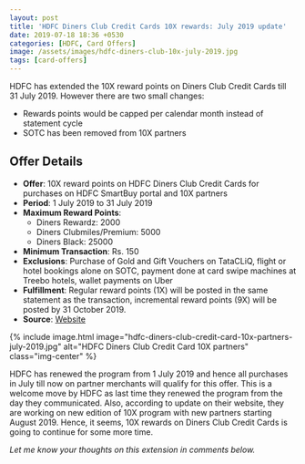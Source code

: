 ```yaml
---
layout: post
title: 'HDFC Diners Club Credit Cards 10X rewards: July 2019 update'
date: 2019-07-18 18:36 +0530
categories: [HDFC, Card Offers]
image: /assets/images/hdfc-diners-club-10x-july-2019.jpg
tags: [card-offers]
---
```


HDFC has extended the 10X reward points on Diners Club Credit Cards till 31 July 2019. However there are two small changes:

- Rewards points would be capped per calendar month instead of statement cycle
- SOTC has been removed from 10X partners

## Offer Details

- **Offer**: 10X reward points on HDFC Diners Club Credit Cards for purchases on HDFC SmartBuy portal and 10X partners
- **Period**: 1 July 2019 to 31 July 2019
- **Maximum Reward Points**:
  - Diners Rewardz: 2000
  - Diners Clubmiles/Premium: 5000
  - Diners Black: 25000
- **Minimum Transaction**: Rs. 150
- **Exclusions**: Purchase of Gold and Gift Vouchers on TataCLiQ, flight or hotel bookings alone on SOTC, payment done at card swipe machines at Treebo hotels, wallet payments on Uber
- **Fulfillment**: Regular reward points (1X) will be posted in the same statement as the transaction, incremental reward points (9X) will be posted by 31 October 2019.
- **Source**: [Website](https://www.hdfcbankdinersclub.com/privilege)

{% include image.html image="hdfc-diners-club-credit-card-10x-partners-july-2019.jpg" alt="HDFC Diners Club Credit Card 10X partners" class="img-center" %}

HDFC has renewed the program from 1 July 2019 and hence all purchases in July till now on partner merchants will qualify for this offer. This is a welcome move by HDFC as last time they renewed the program from the day they communicated. Also, according to update on their website, they are working on new edition of 10X program with new partners starting August 2019. Hence, it seems, 10X rewards on Diners Club Credit Cards is going to continue for some more time.

_Let me know your thoughts on this extension in comments below._
